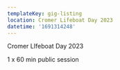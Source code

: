 ```yaml
---
templateKey: gig-listing
location: Cromer Lifeboat Day 2023
datetime: '1691314248'
---
```

C﻿romer LIfeboat Day 2023

1﻿ x 60 min public session
